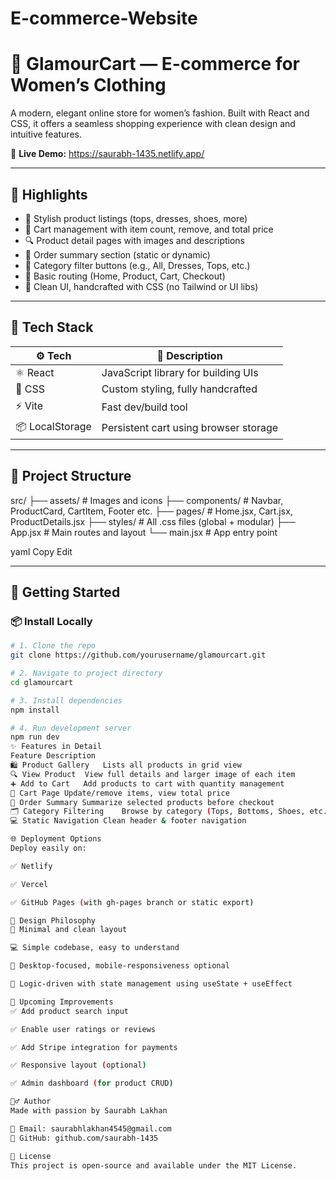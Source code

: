 # E-commerce-Website

# 👗 GlamourCart — E-commerce for Women’s Clothing

A modern, elegant online store for women’s fashion. Built with React and CSS, it offers a seamless shopping experience with clean design and intuitive features.

🔗 **Live Demo:** https://saurabh-1435.netlify.app/

---

## 🌟 Highlights

- 🧥 Stylish product listings (tops, dresses, shoes, more)
- 🛒 Cart management with item count, remove, and total price
- 🔍 Product detail pages with images and descriptions
- 🧾 Order summary section (static or dynamic)
- 🎯 Category filter buttons (e.g., All, Dresses, Tops, etc.)
- 📄 Basic routing (Home, Product, Cart, Checkout)
- 💅 Clean UI, handcrafted with CSS (no Tailwind or UI libs)

---

## 🧠 Tech Stack

| ⚙️ Tech         | 💬 Description                             |
|----------------|---------------------------------------------|
| ⚛️ React        | JavaScript library for building UIs         |
| 💅 CSS          | Custom styling, fully handcrafted           |
| ⚡ Vite         | Fast dev/build tool                         |
| 📦 LocalStorage | Persistent cart using browser storage       |

---

## 📁 Project Structure

src/
├── assets/ # Images and icons
├── components/ # Navbar, ProductCard, CartItem, Footer etc.
├── pages/ # Home.jsx, Cart.jsx, ProductDetails.jsx
├── styles/ # All .css files (global + modular)
├── App.jsx # Main routes and layout
└── main.jsx # App entry point

yaml
Copy
Edit

---

## 🚀 Getting Started

### 📦 Install Locally

```bash
# 1. Clone the repo
git clone https://github.com/yourusername/glamourcart.git

# 2. Navigate to project directory
cd glamourcart

# 3. Install dependencies
npm install

# 4. Run development server
npm run dev
✨ Features in Detail
Feature	Description
🛍 Product Gallery	Lists all products in grid view
🔍 View Product	View full details and larger image of each item
➕ Add to Cart	Add products to cart with quantity management
🧺 Cart Page	Update/remove items, view total price
🧾 Order Summary	Summarize selected products before checkout
🗂 Category Filtering	Browse by category (Tops, Bottoms, Shoes, etc.)
💻 Static Navigation	Clean header & footer navigation

🌐 Deployment Options
Deploy easily on:

✅ Netlify

✅ Vercel

✅ GitHub Pages (with gh-pages branch or static export)

🎨 Design Philosophy
🧘 Minimal and clean layout

💻 Simple codebase, easy to understand

📲 Desktop-focused, mobile-responsiveness optional

🧠 Logic-driven with state management using useState + useEffect

📌 Upcoming Improvements
✅ Add product search input

✅ Enable user ratings or reviews

✅ Add Stripe integration for payments

✅ Responsive layout (optional)

✅ Admin dashboard (for product CRUD)

🙋‍♂️ Author
Made with passion by Saurabh Lakhan

📧 Email: saurabhlakhan4545@gmail.com
🐙 GitHub: github.com/saurabh-1435

📝 License
This project is open-source and available under the MIT License.


